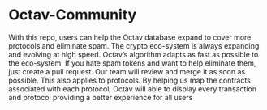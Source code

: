 # Octav-Community

With this repo, users can help the Octav database  expand to cover more protocols and eliminate spam.
The crypto eco-system is always expanding and evolving at high speed. Octav’s algorithm adapts as fast as possible to the eco-system.
If you hate spam tokens and want to help eliminate them, just create a pull request. Our team will review and merge it as soon as possible.
This also applies to protocols.  By helping us map the contracts associated with each protocol, Octav will able to display every transaction and protocol providing a better experience for all users
